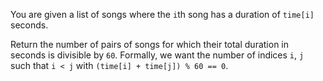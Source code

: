 You are given a list of songs where the `i`th song has a duration of `time[i]` seconds.

Return the number of pairs of songs for which their total duration in seconds is divisible by `60`. Formally, we want the number of indices `i`, `j` such that `i < j` with `(time[i] + time[j]) % 60 == 0`.